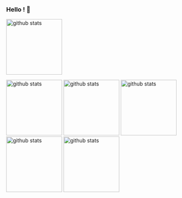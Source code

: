 ### Hello ! 🐧
<p aligh="left">
    <!-- <img alt="Top Langs" height="150px" src="https://github-readme-stats.vercel.app/api/top-langs/?username=SakaguchiTakumi03&layout=compact&theme=onedark"/> -->
    <img alt="github stats" height="150px" src="https://github-readme-stats.vercel.app/api?username=SakaguchiTakumi03&theme=transparent&show_icons=ture&bg_color=000000"/>
</p>
<p>
<!-- ## [github_dark](./github_dark/README.md) -->
    <img alt="github stats" height="150px" src="https://raw.githubusercontent.com/SakaguchiTakumi03/SakaguchiTakumi03/main/profile-summary-card-output/github_dark/0-profile-details.svg"/>
    <img alt="github stats" height="150px" src="https://raw.githubusercontent.com/SakaguchiTakumi03/SakaguchiTakumi03/main/profile-summary-card-output/github_dark/1-repos-per-language.svg"/>
    <img alt="github stats" height="150px" src="https://raw.githubusercontent.com/SakaguchiTakumi03/SakaguchiTakumi03/main/profile-summary-card-output/github_dark/2-most-commit-language.svg"/>
    <img alt="github stats" height="150px" src="https://raw.githubusercontent.com/SakaguchiTakumi03/SakaguchiTakumi03/main/profile-summary-card-output/github_dark/3-stats.svg"/>
    <img alt="github stats" height="150px" src="https://raw.githubusercontent.com/SakaguchiTakumi03/SakaguchiTakumi03/main/profile-summary-card-output/github_dark/4-productive-time.svg"/>
</p>

<!-- [![](https://raw.githubusercontent.com/SakaguchiTakumi03/SakaguchiTakumi03/main/profile-summary-card-output/github_dark/0-profile-details.svg)](https://github.com/vn7n24fzkq/github-profile-summary-cards) -->
<!-- [![](https://raw.githubusercontent.com/SakaguchiTakumi03/SakaguchiTakumi03/main/profile-summary-card-output/github_dark/1-repos-per-language.svg)](https://github.com/vn7n24fzkq/github-profile-summary-cards) -->
<!-- [![](https://raw.githubusercontent.com/SakaguchiTakumi03/SakaguchiTakumi03/main/profile-summary-card-output/github_dark/2-most-commit-language.svg)](https://github.com/vn7n24fzkq/github-profile-summary-cards) -->
<!-- [![](https://raw.githubusercontent.com/SakaguchiTakumi03/SakaguchiTakumi03/main/profile-summary-card-output/github_dark/3-stats.svg)](https://github.com/vn7n24fzkq/github-profile-summary-cards) -->
<!-- [![](https://raw.githubusercontent.com/SakaguchiTakumi03/SakaguchiTakumi03/main/profile-summary-card-output/github_dark/4-productive-time.svg)](https://github.com/vn7n24fzkq/github-profile-summary-cards) -->


<!--
**SakaguchiTakumi03/SakaguchiTakumi03** is a ✨ _special_ ✨ repository because its `README.md` (this file) appears on your GitHub profile.

Here are some ideas to get you started:

- 🔭 I’m currently working on ...
- 🌱 I’m currently learning ...
- 👯 I’m looking to collaborate on ...
- 🤔 I’m looking for help with ...
- 💬 Ask me about ...
- 📫 How to reach me: ...
- 😄 Pronouns: ...
- ⚡ Fun fact: ...
-->
